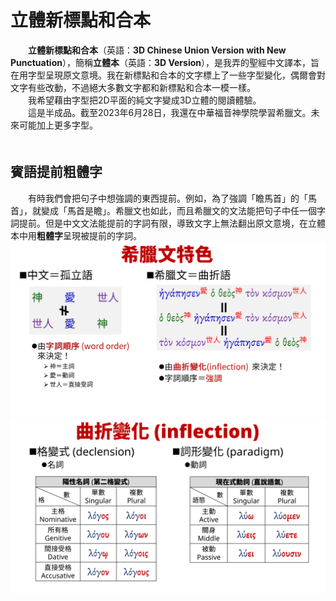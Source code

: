 # 立體新標點和合本

<div>　　<strong>立體新標點和合本</strong>（英語：<strong>3D Chinese Union Version with New Punctuation</strong>），簡稱<strong>立體本</strong>（英語：<strong>3D Version</strong>），是我弄的聖經中文譯本，旨在用字型呈現原文意境。我在新標點和合本的文字標上了一些字型變化，偶爾會對文字有些改動，不過絕大多數文字都和新標點和合本一模一樣。</div>
        <div>　　我希望藉由字型把2D平面的純文字變成3D立體的閱讀體驗。</div>
        <div>　　這是半成品。截至2023年6月28日，我還在中華福音神學院學習希臘文。未來可能加上更多字型。</div>
        <div>　　<h2> 賓語提前粗體字 </h2> </div>
        <div>　　有時我們會把句子中想強調的東西提前。例如，為了強調「瞻馬首」的「馬首」，就變成「馬首是瞻」。希臘文也如此，而且希臘文的文法能把句子中任一個字詞提前。但是中文文法能提前的字詞有限，導致文字上無法翻出原文意境，在立體本中用<b>粗體字</b>呈現被提前的字詞。 </div>
        <div class="pic"><img src="Greek1.png" alt="PictureNotFound" loading="lazy">
          <img src="Greek2.png" alt="PictureNotFound" loading="lazy"></div>
